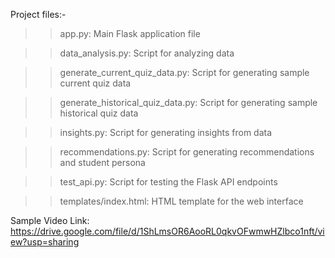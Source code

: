 Project files:-

>> app.py: Main Flask application file

>> data_analysis.py: Script for analyzing data

>> generate_current_quiz_data.py: Script for generating sample current quiz data

>> generate_historical_quiz_data.py: Script for generating sample historical quiz data

>> insights.py: Script for generating insights from data

>> recommendations.py: Script for generating recommendations and student persona

>> test_api.py: Script for testing the Flask API endpoints

>> templates/index.html: HTML template for the web interface

Sample Video Link:
https://drive.google.com/file/d/1ShLmsOR6AooRL0qkvOFwmwHZlbco1nft/view?usp=sharing
